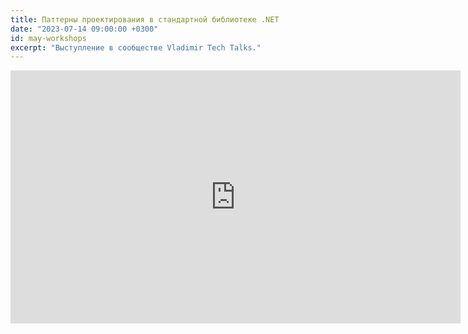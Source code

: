 ```yaml
---
title: Паттерны проектирования в стандартной библиотеке .NET
date: "2023-07-14 09:00:00 +0300"
id: may-workshops
excerpt: "Выступление в сообществе Vladimir Tech Talks."
---
```


<div class="video">
    <iframe width="720" height="405" src="https://rutube.ru/play/embed/6c5c0f05f68f912ac7c1d0858312cdf6" frameBorder="0" allow="clipboard-write; autoplay" webkitAllowFullScreen mozallowfullscreen allowFullScreen></iframe>
</div>
